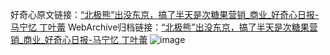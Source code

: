 好奇心原文链接：[“北极熊”出没东京，搞了半天是次糖果营销_商业_好奇心日报-马宁忆 丁叶蕾](https://www.qdaily.com/articles/3178.html)
WebArchive归档链接：[“北极熊”出没东京，搞了半天是次糖果营销_商业_好奇心日报-马宁忆 丁叶蕾](http://web.archive.org/web/20190623151648/https://www.qdaily.com/articles/3178.html)
![image](http://ww3.sinaimg.cn/large/007d5XDply1g3v6ro43jgj30u03881kx)